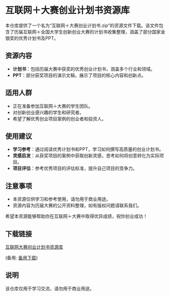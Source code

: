# 互联网＋大赛创业计划书资源库

本仓库提供了一个名为“互联网＋大赛创业计划书.zip”的资源文件下载。该文件包含了历届互联网＋全国大学生创新创业大赛的计划书收集整理，涵盖了部分国家金银奖的优秀计划书及PPT。

## 资源内容
- **计划书**：包括历届大赛中获奖的优秀创业计划书，涵盖多个行业和领域。
- **PPT**：部分获奖项目的演示文稿，展示了项目的核心内容和创新点。

## 适用人群
- 正在准备参加互联网＋大赛的学生团队。
- 对创新创业感兴趣的学生和研究者。
- 希望了解优秀创业项目案例的创业者和投资人。

## 使用建议
- **学习参考**：通过阅读优秀计划书和PPT，学习如何撰写高质量的创业计划书。
- **灵感启发**：从获奖项目的案例中获取创新灵感，思考如何将创意转化为实际项目。
- **项目评估**：参考优秀项目的评估标准，提升自己项目的竞争力。

## 注意事项
- 本资源仅供学习和参考使用，请勿用于商业用途。
- 资源内容为历届大赛的公开资料整理，如有版权问题请联系我们。

希望本资源能够帮助你在互联网＋大赛中取得优异成绩，祝你创业成功！

## 下载链接
[互联网大赛创业计划书资源库](https://pan.quark.cn/s/faeca12bdc8c) 

(备用: [备用下载](https://pan.baidu.com/s/1ew3pqKOw9z7ZddpbnsnzWA?pwd=1234))

## 说明

该仓库仅用于学习交流，请勿用于商业用途。
